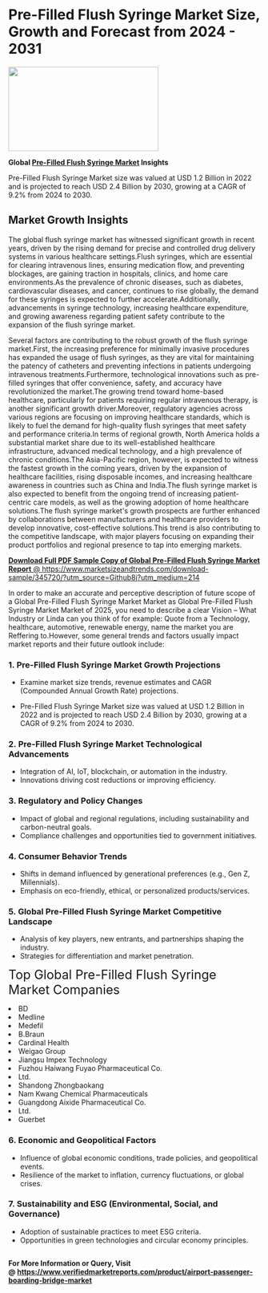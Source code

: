 <H1>Pre-Filled Flush Syringe Market Size, Growth and Forecast from 2024 - 2031</H1><img class="aligncenter size-medium wp-image-584254" src="https://thirdeyenews.in/wp-content/uploads/2024/09/Global-Market-Research-300x168.jpeg" alt="" width="300" height="168" /><p><strong>Global&nbsp;<a href="https://www.marketsizeandtrends.com/download-sample/345720/?utm_source=Github8j?utm_medium=214">Pre-Filled Flush Syringe Market</a> Insights</strong></p><p>Pre-Filled Flush Syringe Market size was valued at USD 1.2 Billion in 2022 and is projected to reach USD 2.4 Billion by 2030, growing at a CAGR of 9.2% from 2024 to 2030.</p><p><h2>Market Growth Insights</h2> <p>The global flush syringe market has witnessed significant growth in recent years, driven by the rising demand for precise and controlled drug delivery systems in various healthcare settings.Flush syringes, which are essential for clearing intravenous lines, ensuring medication flow, and preventing blockages, are gaining traction in hospitals, clinics, and home care environments.As the prevalence of chronic diseases, such as diabetes, cardiovascular diseases, and cancer, continues to rise globally, the demand for these syringes is expected to further accelerate.Additionally, advancements in syringe technology, increasing healthcare expenditure, and growing awareness regarding patient safety contribute to the expansion of the flush syringe market.</p> <p><a href="#"></a></p> <p>Several factors are contributing to the robust growth of the flush syringe market.First, the increasing preference for minimally invasive procedures has expanded the usage of flush syringes, as they are vital for maintaining the patency of catheters and preventing infections in patients undergoing intravenous treatments.Furthermore, technological innovations such as pre-filled syringes that offer convenience, safety, and accuracy have revolutionized the market.The growing trend toward home-based healthcare, particularly for patients requiring regular intravenous therapy, is another significant growth driver.Moreover, regulatory agencies across various regions are focusing on improving healthcare standards, which is likely to fuel the demand for high-quality flush syringes that meet safety and performance criteria.In terms of regional growth, North America holds a substantial market share due to its well-established healthcare infrastructure, advanced medical technology, and a high prevalence of chronic conditions.The Asia-Pacific region, however, is expected to witness the fastest growth in the coming years, driven by the expansion of healthcare facilities, rising disposable incomes, and increasing healthcare awareness in countries such as China and India.The flush syringe market is also expected to benefit from the ongoing trend of increasing patient-centric care models, as well as the growing adoption of home healthcare solutions.The flush syringe market's growth prospects are further enhanced by collaborations between manufacturers and healthcare providers to develop innovative, cost-effective solutions.This trend is also contributing to the competitive landscape, with major players focusing on expanding their product portfolios and regional presence to tap into emerging markets.</p> <p><a href="#"></p><p><span class=""><strong>Download Full PDF Sample Copy of Global Pre-Filled Flush Syringe Market Report</strong> @ <a href="https://www.marketsizeandtrends.com/download-sample/345720/?utm_source=Github8j?utm_medium=214" target="_blank">https://www.marketsizeandtrends.com/download-sample/345720/?utm_source=Github8j?utm_medium=214</a></span></p><p>In order to make an accurate and perceptive description of future scope of a Global&nbsp;Pre-Filled Flush Syringe Market Market as Global&nbsp;Pre-Filled Flush Syringe Market Market of 2025, you need to describe a clear Vision &ndash; What Industry or Linda can you think of for example: Quote from a Technology, healthcare, automotive, renewable energy, name the market you are Reffering to.However, some general trends and factors usually impact market reports and their future outlook include:</p><h3>1.&nbsp;<strong>Pre-Filled Flush Syringe Market Growth Projections</strong></h3><ul><li>Examine market size trends, revenue estimates and CAGR (Compounded Annual Growth Rate) projections.</li><li><p>Pre-Filled Flush Syringe Market size was valued at USD 1.2 Billion in 2022 and is projected to reach USD 2.4 Billion by 2030, growing at a CAGR of 9.2% from 2024 to 2030.</p></li></ul><h3>2.&nbsp;<strong>Pre-Filled Flush Syringe Market Technological Advancements</strong></h3><ul><li>Integration of AI, IoT, blockchain, or automation in the industry.</li><li>Innovations driving cost reductions or improving efficiency.</li></ul><h3>3.&nbsp;<strong>Regulatory and Policy Changes</strong></h3><ul><li>Impact of global and regional regulations, including sustainability and carbon-neutral goals.</li><li>Compliance challenges and opportunities tied to government initiatives.</li></ul><h3>4.&nbsp;<strong>Consumer Behavior Trends</strong></h3><ul><li>Shifts in demand influenced by generational preferences (e.g., Gen Z, Millennials).</li><li>Emphasis on eco-friendly, ethical, or personalized products/services.</li></ul><h3>5.&nbsp;<strong>Global Pre-Filled Flush Syringe Market Competitive Landscape</strong></h3><ul><li>Analysis of key players, new entrants, and partnerships shaping the industry.</li><li>Strategies for differentiation and market penetration.</li></ul><p data-pm-slice="1 1 []"><span style="color: inherit; font-family: inherit; font-size: 25px;">Top Global Pre-Filled Flush Syringe Market Companies</span></p><div class="" data-test-id=""><p><li>BD</li><li> Medline</li><li> Medefil</li><li> B.Braun</li><li> Cardinal Health</li><li> Weigao Group</li><li> Jiangsu Impex Technology</li><li> Fuzhou Haiwang Fuyao Pharmaceutical Co.</li><li> Ltd.</li><li> Shandong Zhongbaokang</li><li> Nam Kwang Chemical Pharmaceuticals</li><li> Guangdong Aixide Pharmaceutical Co.</li><li> Ltd.</li><li> Guerbet</li></p></div><h3>6.&nbsp;<strong>Economic and Geopolitical Factors</strong></h3><ul><li>Influence of global economic conditions, trade policies, and geopolitical events.</li><li>Resilience of the market to inflation, currency fluctuations, or global crises.</li></ul><h3>7.&nbsp;<strong>Sustainability and ESG (Environmental, Social, and Governance)</strong></h3><ul><li>Adoption of sustainable practices to meet ESG criteria.</li><li>Opportunities in green technologies and circular economy principles.</li></ul><h2><strong style="font-size: 14px;">For More Information or Query, Visit @&nbsp;</strong><a style="background-color: #ffffff; font-size: 14px;" href="https://www.marketsizeandtrends.com/report/pre-filled-flush-syringe-market/" target="_blank">https://www.verifiedmarketreports.com/product/airport-passenger-boarding-bridge-market</a></h2>
